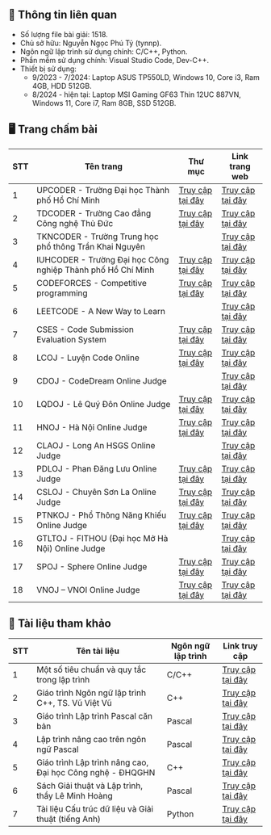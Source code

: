 ## 📑 Thông tin liên quan
- Số lượng file bài giải: 1518.
- Chủ sở hữu: Nguyễn Ngọc Phú Tỷ (tynnp).
- Ngôn ngữ lập trình sử dụng chính: C/C++, Python.
- Phần mềm sử dụng chính: Visual Studio Code, Dev-C++.
- Thiết bị sử dụng: 
    + 9/2023 - 7/2024: Laptop ASUS TP550LD, Windows 10, Core i3, Ram 4GB, HDD 512GB.
    + 8/2024 - hiện tại: Laptop MSI Gaming GF63 Thin 12UC 887VN, Windows 11, Core i7, Ram 8GB, SSD 512GB.

## 🖥️ Trang chấm bài
| STT | Tên trang | Thư mục | Link trang web |
| --- | --------- | ------- | -------------- |
| 1 | UPCODER - Trường Đại học Thành phố Hồ Chí Minh | [Truy cập tại đây](https://github.com/tynnp/practice/tree/main/UPCODER) | [Truy cập tại đây](http://upcoder.xyz/) |
| 2 | TDCODER - Trường Cao đẳng Công nghệ Thủ Đức | [Truy cập tại đây](https://github.com/tynnp/practice/tree/main/TDCODER) | [Truy cập tại đây](http://tdc.upcoder.xyz/) |
| 3 | TKNCODER - Trường Trung học phổ thông Trần Khai Nguyên | | [Truy cập tại đây](http://tkncoder.net/) |
| 4 | IUHCODER - Trường Đại học Công nghiệp Thành phố Hồ Chí Minh | [Truy cập tại đây](https://github.com/tynnp/practice/tree/main/IUHCODER) | [Truy cập tại đây](https://oj.iuhcoder.com/) |
| 5 | CODEFORCES - Competitive programming | [Truy cập tại đây](https://github.com/tynnp/practice/tree/main/CODEFORCES) | [Truy cập tại đây](https://codeforces.com/) |
| 6 | LEETCODE - A New Way to Learn | | [Truy cập tại đây](https://leetcode.com/) |
| 7 | CSES - Code Submission Evaluation System | [Truy cập tại đây](https://github.com/tynnp/practice/tree/main/CSES) | [Truy cập tại đây](https://cses.fi/) |
| 8 | LCOJ - Luyện Code Online| [Truy cập tại đây](https://github.com/tynnp/practice/tree/main/ONLINE%20JUDGE/LCOJ) | [Truy cập tại đây](https://luyencode.net/) |
| 9 | CDOJ - CodeDream Online Judge| | [Truy cập tại đây](https://oj.codedream.edu.vn/) |
| 10 | LQDOJ - Lê Quý Đôn Online Judge | [Truy cập tại đây](https://github.com/tynnp/practice/tree/main/ONLINE%20JUDGE/LQDOJ) | [Truy cập tại đây](https://lqdoj.edu.vn/) |
| 11 | HNOJ - Hà Nội Online Judge | [Truy cập tại đây](https://github.com/tynnp/practice/tree/main/ONLINE%20JUDGE/HNOJ) | [Truy cập tại đây](https://hnoj.edu.vn/) |
| 12 | CLAOJ - Long An HSGS Online Judge | | [Truy cập tại đây](https://claoj.edu.vn/) |
| 13 | PDLOJ - Phan Đăng Lưu Online Judge | [Truy cập tại đây](https://github.com/tynnp/practice/tree/main/ONLINE%20JUDGE/PDLOJ) | [Truy cập tại đây](http://phandangluu.online/) |
| 14 | CSLOJ - Chuyên Sơn La Online Judge | [Truy cập tại đây](https://github.com/tynnp/practice/tree/main/ONLINE%20JUDGE/CSLOJ) | [Truy cập tại đây](http://csloj.ddns.net/)
| 15 | PTNKOJ - Phổ Thông Năng Khiếu Online Judge | [Truy cập tại đây](https://github.com/tynnp/practice/tree/main/ONLINE%20JUDGE/PTNKOJ) | [Truy cập tại đây](http://ptnkoj.com/) |
| 16 | GTLTOJ - FITHOU (Đại học Mở Hà Nội) Online Judge | | [Truy cập tại đây](https://olp.hou.edu.vn/) |
| 17 | SPOJ - Sphere Online Judge | [Truy cập tại đây](https://github.com/tynnp/practice/tree/main/ONLINE%20JUDGE/SPOJ) | [Truy cập tại đây](https://www.spoj.com/) |
| 18 | VNOJ – VNOI Online Judge | [Truy cập tại đây](https://github.com/tynnp/practice/tree/main/ONLINE%20JUDGE/VNOJ) | [Truy cập tại đây](https://oj.vnoi.info/) |

## 📖 Tài liệu tham khảo
| STT | Tên tài liệu | Ngôn ngữ lập trình | Link truy cập |
| --- | ------------ | ------------------ | ------------- |
| 1 | Một số tiêu chuẩn và quy tắc trong lập trình | C/C++ | [Truy cập tại đây](https://drive.google.com/file/d/1FT-mRXZp9MxwrRVJgp7JliGQ2LeXghqQ/view?usp=drive_link) |
| 2 | Giáo trình Ngôn ngữ lập trình C++, TS. Vũ Việt Vũ | C++ | [Truy cập tại đây](https://drive.google.com/file/d/1irk1Zmyggyqnet68xD19pWMtEGtoJ-8S/view?usp=drive_link) |
| 3 | Giáo trình Lập trình Pascal căn bản | Pascal | [Truy cập tại đây](https://drive.google.com/file/d/1kTKOl0WyELjz3CaCaYPqdeCCukmxp1ZS/view?usp=drive_link) |
| 4 | Lập trình nâng cao trên ngôn ngữ Pascal | Pascal | [Truy cập tại đây](https://drive.google.com/file/d/1UGS2blij3ckfGVV8oRZGrig2HrghVXhF/view?usp=drive_link) |
| 5 | Giáo trình Lập trình nâng cao, Đại học Công nghệ - ĐHQGHN | C++ | [Truy cập tại đây](https://drive.google.com/file/d/1ryjaKFNL0EkQvhu8S5TuKqResflmkqdf/view?usp=drive_link) |
| 6 | Sách Giải thuật và Lập trình, thầy Lê Minh Hoàng | Pascal | [Truy cập tại đây](https://drive.google.com/file/d/1KFlo3yf20CgijqOF_ipvKquQS-OFT_j5/view?usp=drive_link) |
| 7 | Tài liệu Cấu trúc dữ liệu và Giải thuật (tiếng Anh) | Python | [Truy cập tại đây](https://drive.google.com/file/d/138uYTcWdgXKOEqF_8rw14y03szUDjmlD/view?usp=drive_link) |
